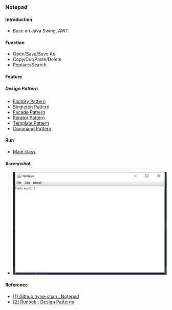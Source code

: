 ### Notepad

#### Introduction
- Base on Java Swing, AWT.

#### Function
- Open/Save/Save As
- Copy/Cut/Paste/Delete
- Replace/Search

#### Feature
##### Design Pattern
- [Factory Pattern](https://github.com/zjs1224522500/Notepad/blob/master/DesignPattern.md#%E5%B7%A5%E5%8E%82%E6%A8%A1%E5%BC%8F)
- [Singleton Pattern](https://github.com/zjs1224522500/Notepad/blob/master/DesignPattern.md#%E5%8D%95%E4%BE%8B%E6%A8%A1%E5%BC%8F)
- [Facade Pattern](https://github.com/zjs1224522500/Notepad/blob/master/DesignPattern.md#%E9%97%A8%E9%9D%A2%E6%A8%A1%E5%BC%8F%E5%A4%96%E8%A7%82%E6%A8%A1%E5%BC%8F)
- [Iterator Pattern](https://github.com/zjs1224522500/Notepad/blob/master/DesignPattern.md#%E8%BF%AD%E4%BB%A3%E5%99%A8%E6%A8%A1%E5%BC%8F)
- [Template Pattern](https://github.com/zjs1224522500/Notepad/blob/master/DesignPattern.md#%E6%A8%A1%E6%9D%BF%E6%A8%A1%E5%BC%8F)
- [Command Pattern](https://github.com/zjs1224522500/Notepad/blob/master/DesignPattern.md#%E5%91%BD%E4%BB%A4%E6%A8%A1%E5%BC%8F)

#### Run
- [Main class](https://github.com/zjs1224522500/Notepad/blob/master/src/com/demo/design/pattern/Main.java)

#### Scrennshot
- ![image](https://github.com/zjs1224522500/Notepad/blob/master/Notepad.png)

#### Reference
- [[1] Github hyne-shan : Notepad](https://github.com/hyne-shan/NotePad)
- [[2] Runoob : Design Patterns](http://www.runoob.com/design-pattern/command-pattern.html)
